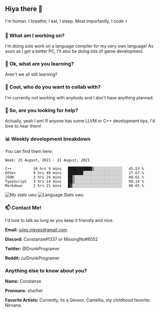 ## Hiya there 👋

I'm human. I breathe, I eat, I sleep. Most importantly, I code ⚡️

### 🔭 What am I working on?

I'm doing solo work on a language compiler for my very own language! As soon as I get a better PC, I'll also be doing lots of game development.

### 🌱 Ok, what are you learning?

Aren't we all still learning?

### 👯 Cool, who do you want to collab with?

I'm currently not working with anybody and I don't have anything planned.

### 🤔 So, are you looking for help?

Actually, yeah I am! If anyone has some LLVM or C++ development tips, I'd love to hear them!

### 📊 Weekly development breakdown

You can find them here:

<!--START_SECTION:waka-->
```text
Week: 25 August, 2021 - 31 August, 2021

C++          16 hrs 9 mins   ███████████▒░░░░░░░░░░░░░   45.53 % 
Other        9 hrs 49 mins   ███████░░░░░░░░░░░░░░░░░░   27.67 % 
JSON         3 hrs 24 mins   ██▒░░░░░░░░░░░░░░░░░░░░░░   09.61 % 
TypeScript   3 hrs 14 mins   ██▒░░░░░░░░░░░░░░░░░░░░░░   09.14 % 
Markdown     2 hrs 21 mins   █▓░░░░░░░░░░░░░░░░░░░░░░░   06.65 % 
```
<!--END_SECTION:waka-->
<!-- ![Constanze's wakatime stats](https://github-readme-stats.vercel.app/api/wakatime?username=constanze) -->

![My stats uwu](https://github-readme-stats.vercel.app/api?username=cstanze&show_icons=true&theme=onedark)
![Language Stats uwu](https://github-readme-stats.vercel.app/api/top-langs/?username=cstanze&layout=compact&theme=onedark)

### 📫 Contact Me!

I'd love to talk as long as you keep it friendly and nice.

**Email:** jules.nieves@gmail.com

**Discord:** Constanze#1337 *or* MissingNo#8552

**Twitter:** @DrunkProgramer

**Reddit:** /u/DrunkProgramer

### Anything else to know about you?

**Name:** Constanze

**Pronouns:** she/her

**Favorite Artists:** Currently, its a Geoxor, Camellia, my childhood favorite: Nirvana.
